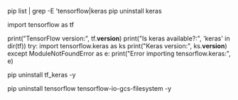 pip list | grep -E 'tensorflow|keras
pip uninstall keras

import tensorflow as tf

print("TensorFlow version:", tf.**version**)
print("Is keras available?:", 'keras' in dir(tf))
try:
import tensorflow.keras as ks
print("Keras version:", ks.**version**)
except ModuleNotFoundError as e:
print("Error importing tensorflow.keras:", e)

pip uninstall tf_keras -y

pip uninstall tensorflow tensorflow-io-gcs-filesystem -y
